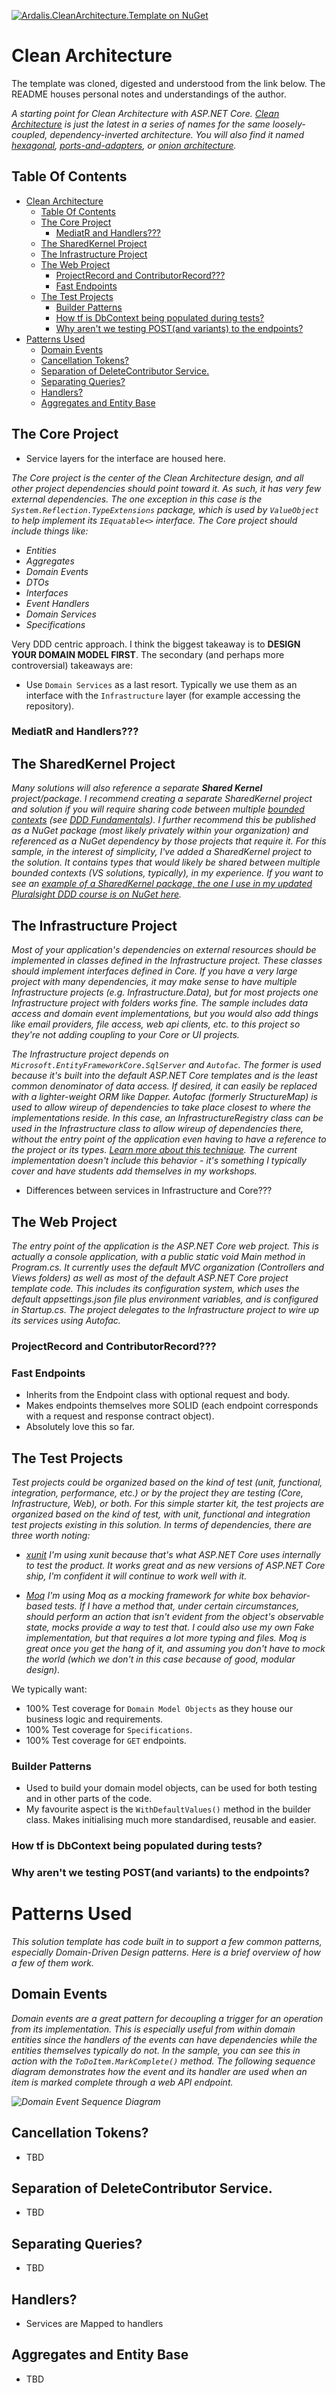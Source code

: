 [![Ardalis.CleanArchitecture.Template on NuGet](https://img.shields.io/nuget/v/Ardalis.CleanArchitecture.Template?label=Ardalis.CleanArchitecture.Template)](https://www.nuget.org/packages/Ardalis.CleanArchitecture.Template/)

# Clean Architecture

The template was cloned, digested and understood from the link below. The README houses personal notes and understandings of the author.

_A starting point for Clean Architecture with ASP.NET Core. [Clean Architecture](https://8thlight.com/blog/uncle-bob/2012/08/13/the-clean-architecture.html) is just the latest in a series of names for the same loosely-coupled, dependency-inverted architecture. You will also find it named [hexagonal](http://alistair.cockburn.us/Hexagonal+architecture), [ports-and-adapters](http://www.dossier-andreas.net/software_architecture/ports_and_adapters.html), or [onion architecture](http://jeffreypalermo.com/blog/the-onion-architecture-part-1/)._

## Table Of Contents

- [Clean Architecture](#clean-architecture)
  - [Table Of Contents](#table-of-contents)
  - [The Core Project](#the-core-project)
    - [MediatR and Handlers???](#mediatr-and-handlers)
  - [The SharedKernel Project](#the-sharedkernel-project)
  - [The Infrastructure Project](#the-infrastructure-project)
  - [The Web Project](#the-web-project)
    - [ProjectRecord and ContributorRecord???](#projectrecord-and-contributorrecord)
    - [Fast Endpoints](#fast-endpoints)
  - [The Test Projects](#the-test-projects)
    - [Builder Patterns](#builder-patterns)
    - [How tf is DbContext being populated during tests?](#how-tf-is-dbcontext-being-populated-during-tests)
    - [Why aren't we testing POST(and variants) to the endpoints?](#why-arent-we-testing-postand-variants-to-the-endpoints)
- [Patterns Used](#patterns-used)
  - [Domain Events](#domain-events)
  - [Cancellation Tokens?](#cancellation-tokens)
  - [Separation of DeleteContributor Service.](#separation-of-deletecontributor-service)
  - [Separating Queries?](#separating-queries)
  - [Handlers?](#handlers)
  - [Aggregates and Entity Base](#aggregates-and-entity-base)

## The Core Project

- Service layers for the interface are housed here.

_The Core project is the center of the Clean Architecture design, and all other project dependencies should point toward it. As such, it has very few external dependencies. The one exception in this case is the `System.Reflection.TypeExtensions` package, which is used by `ValueObject` to help implement its `IEquatable<>` interface. The Core project should include things like:_

- _Entities_
- _Aggregates_
- _Domain Events_
- _DTOs_
- _Interfaces_
- _Event Handlers_
- _Domain Services_
- _Specifications_

Very DDD centric approach. I think the biggest takeaway is to **DESIGN YOUR DOMAIN MODEL FIRST**. The secondary (and perhaps more controversial) takeaways are:

- Use `Domain Services` as a last resort. Typically we use them as an interface with the `Infrastructure` layer (for example accessing the repository).

### MediatR and Handlers???

## The SharedKernel Project

_Many solutions will also reference a separate **Shared Kernel** project/package. I recommend creating a separate SharedKernel project and solution if you will require sharing code between multiple [bounded contexts](https://ardalis.com/encapsulation-boundaries-large-and-small/) (see [DDD Fundamentals](https://www.pluralsight.com/courses/domain-driven-design-fundamentals)). I further recommend this be published as a NuGet package (most likely privately within your organization) and referenced as a NuGet dependency by those projects that require it. For this sample, in the interest of simplicity, I've added a SharedKernel project to the solution. It contains types that would likely be shared between multiple bounded contexts (VS solutions, typically), in my experience. If you want to see an [example of a SharedKernel package, the one I use in my updated Pluralsight DDD course is on NuGet here](https://www.nuget.org/packages/PluralsightDdd.SharedKernel/)._

## The Infrastructure Project

_Most of your application's dependencies on external resources should be implemented in classes defined in the Infrastructure project. These classes should implement interfaces defined in Core. If you have a very large project with many dependencies, it may make sense to have multiple Infrastructure projects (e.g. Infrastructure.Data), but for most projects one Infrastructure project with folders works fine. The sample includes data access and domain event implementations, but you would also add things like email providers, file access, web api clients, etc. to this project so they're not adding coupling to your Core or UI projects._

_The Infrastructure project depends on `Microsoft.EntityFrameworkCore.SqlServer` and `Autofac`. The former is used because it's built into the default ASP.NET Core templates and is the least common denominator of data access. If desired, it can easily be replaced with a lighter-weight ORM like Dapper. Autofac (formerly StructureMap) is used to allow wireup of dependencies to take place closest to where the implementations reside. In this case, an InfrastructureRegistry class can be used in the Infrastructure class to allow wireup of dependencies there, without the entry point of the application even having to have a reference to the project or its types. [Learn more about this technique](https://ardalis.com/avoid-referencing-infrastructure-in-visual-studio-solutions). The current implementation doesn't include this behavior - it's something I typically cover and have students add themselves in my workshops._

- Differences between services in Infrastructure and Core???

## The Web Project

_The entry point of the application is the ASP.NET Core web project. This is actually a console application, with a public static void Main method in Program.cs. It currently uses the default MVC organization (Controllers and Views folders) as well as most of the default ASP.NET Core project template code. This includes its configuration system, which uses the default appsettings.json file plus environment variables, and is configured in Startup.cs. The project delegates to the Infrastructure project to wire up its services using Autofac._

### ProjectRecord and ContributorRecord???

### Fast Endpoints

- Inherits from the Endpoint class with optional request and body.
- Makes endpoints themselves more SOLID (each endpoint corresponds with a request and response contract object).
- Absolutely love this so far.

## The Test Projects

_Test projects could be organized based on the kind of test (unit, functional, integration, performance, etc.) or by the project they are testing (Core, Infrastructure, Web), or both. For this simple starter kit, the test projects are organized based on the kind of test, with unit, functional and integration test projects existing in this solution. In terms of dependencies, there are three worth noting:_

- _[xunit](https://www.nuget.org/packages/xunit) I'm using xunit because that's what ASP.NET Core uses internally to test the product. It works great and as new versions of ASP.NET Core ship, I'm confident it will continue to work well with it._

- _[Moq](https://www.nuget.org/packages/Moq/) I'm using Moq as a mocking framework for white box behavior-based tests. If I have a method that, under certain circumstances, should perform an action that isn't evident from the object's observable state, mocks provide a way to test that. I could also use my own Fake implementation, but that requires a lot more typing and files. Moq is great once you get the hang of it, and assuming you don't have to mock the world (which we don't in this case because of good, modular design)._

We typically want:

- 100% Test coverage for `Domain Model Objects` as they house our business logic and requirements.
- 100% Test coverage for `Specifications`.
- 100% Test coverage for `GET` endpoints.

### Builder Patterns

- Used to build your domain model objects, can be used for both testing and in other parts of the code.
- My favourite aspect is the `WithDefaultValues()` method in the builder class. Makes initialising much more standardised, reusable and easier.

### How tf is DbContext being populated during tests?

### Why aren't we testing POST(and variants) to the endpoints?

# Patterns Used

_This solution template has code built in to support a few common patterns, especially Domain-Driven Design patterns. Here is a brief overview of how a few of them work._

## Domain Events

_Domain events are a great pattern for decoupling a trigger for an operation from its implementation. This is especially useful from within domain entities since the handlers of the events can have dependencies while the entities themselves typically do not. In the sample, you can see this in action with the `ToDoItem.MarkComplete()` method. The following sequence diagram demonstrates how the event and its handler are used when an item is marked complete through a web API endpoint._

_![Domain Event Sequence Diagram](https://user-images.githubusercontent.com/782127/75702680-216ce300-5c73-11ea-9187-ec656192ad3b.png)_

## Cancellation Tokens?

- TBD

## Separation of DeleteContributor Service.

- TBD

## Separating Queries?

- TBD

## Handlers?

- Services are Mapped to handlers

## Aggregates and Entity Base

- TBD
